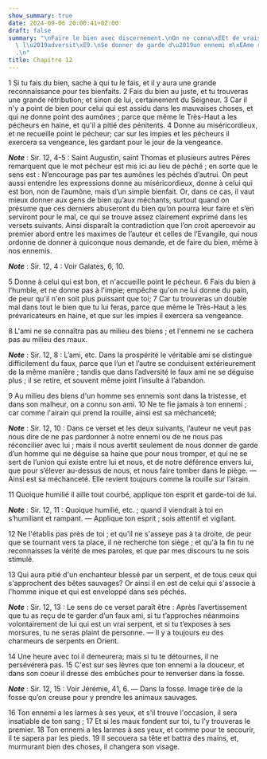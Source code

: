 ```yaml
---
show_summary: true
date: 2024-09-06 20:00:41+02:00
draft: false
summary: "\nFaire le bien avec discernement.\nOn ne conna\xEEt de vrais amis que dans\
  \ l\u2019adversit\xE9.\nSe donner de garde d\u2019un ennemi m\xEAme r\xE9concili\xE9\
  .\n"
title: Chapitre 12
---
```





1 Si tu fais du bien, sache à qui tu le fais, et il y aura une grande reconnaissance pour tes bienfaits. 2 Fais du bien au juste, et tu trouveras une grande rétribution; et sinon de lui, certainement du Seigneur. 3 Car il n'y a point de bien pour celui qui est assidu dans les mauvaises choses, et qui ne donne point des aumônes ; parce que même le Très-Haut a les pécheurs en haine, et qu'il a pitié des pénitents. 4 Donne au miséricordieux, et ne recueille point le pécheur; car sur les impies et les pécheurs il exercera sa vengeance, les gardant pour le jour de la vengeance.

***Note*** :  Sir. 12, 4-5 : Saint Augustin, saint Thomas et plusieurs autres Pères remarquent que le mot pécheur est mis ici au lieu de péché ; en sorte que le sens est : N’encourage pas par tes aumônes les péchés d’autrui. On peut aussi entendre les expressions donne au miséricordieux, donne à celui qui est bon, non de l’aumône, mais d’un simple bienfait. Or, dans ce cas, il vaut mieux donner aux gens de bien qu’aux méchants, surtout quand on présume que ces derniers abuseront du bien qu’on pourra leur faire et s’en serviront pour le mal, ce qui se trouve assez clairement exprimé dans les versets suivants. Ainsi disparaît la contradiction que l’on croit apercevoir au premier abord entre les maximes de l’auteur et celles de l’Evangile, qui nous ordonne de donner à quiconque nous demande, et de faire du bien, même à nos ennemis.

***Note*** :  Sir. 12, 4 : Voir Galates, 6, 10.

5 Donne à celui qui est bon, et n'accueille point le pécheur. 6 Fais du bien à l'humble, et ne donne pas à l'impie; empêche qu'on ne lui donne du pain, de peur qu'il n'en soit plus puissant que toi; 7 Car tu trouveras un double mal dans tout le bien que tu lui feras, parce que même le Très-Haut a les prévaricateurs en haine, et que sur les impies il exercera sa vengeance.


8 L'ami ne se connaîtra pas au milieu des biens ; et l'ennemi ne se cachera pas au milieu des maux.

***Note*** :  Sir. 12, 8 : L’ami, etc. Dans la prospérité le véritable ami se distingue difficilement du faux, parce que l’un et l’autre se conduisent extérieurement de la même manière ; tandis que dans l’adversité le faux ami ne se déguise plus ; il se retire, et souvent même joint l’insulte à l’abandon.

9 Au milieu des biens d'un homme ses ennemis sont dans la tristesse, et dans son malheur, on a connu son ami. 10 Ne te fie jamais à ton ennemi ; car comme l'airain qui prend la rouille, ainsi est sa méchanceté;

***Note*** :  Sir. 12, 10 : Dans ce verset et les deux suivants, l’auteur ne veut pas nous dire de ne pas pardonner à notre ennemi ou de ne nous pas réconcilier avec lui ; mais il nous avertit seulement de nous donner de garde d’un homme qui ne déguise sa haine que pour nous tromper, et qui ne se sert de l’union qui existe entre lui et nous, et de notre déférence envers lui, que pour s’élever au-dessus de nous, et nous faire tomber dans le piège. ― Ainsi est sa méchanceté. Elle revient toujours comme la rouille sur l’airain.

11 Quoique humilié il aille tout courbé, applique ton esprit et garde-toi de lui.

***Note*** :  Sir. 12, 11 : Quoique humilié, etc. ; quand il viendrait à toi en s’humiliant et rampant. ― Applique ton esprit ; sois attentif et vigilant.


12 Ne l'établis pas près de toi ; et qu'il ne s'asseye pas à ta droite, de peur que se tournant vers ta place, il ne recherche ton siège ; et qu'à la fin tu ne reconnaisses la vérité de mes paroles, et que par mes discours tu ne sois stimulé.


13 Qui aura pitié d'un enchanteur blessé par un serpent, et de tous ceux qui s'approchent des bêtes sauvages? Or ainsi il en est de celui qui s'associe à l'homme inique et qui est enveloppé dans ses péchés.

***Note*** :  Sir. 12, 13 : Le sens de ce verset paraît être : Après l’avertissement que tu as reçu de te garder d’un faux ami, si tu t’approches néanmoins volontairement de lui qui est un vrai serpent, et si tu t’exposes à ses morsures, tu ne seras plaint de personne. ― Il y a toujours eu des charmeurs de serpents en Orient.

14 Une heure avec toi il demeurera; mais si tu te détournes, il ne persévérera pas. 15 C'est sur ses lèvres que ton ennemi a la douceur, et dans son coeur il dresse des embûches pour te renverser dans la fosse.

***Note*** :  Sir. 12, 15 : Voir Jérémie, 41, 6. ― Dans la fosse. Image tirée de la fosse qu’on creuse pour y prendre les animaux sauvages.


16 Ton ennemi a les larmes à ses yeux, et s'il trouve l'occasion, il sera insatiable de ton sang ; 17 Et si les maux fondent sur toi, tu l'y trouveras le premier. 18 Ton ennemi a les larmes à ses yeux, et comme pour te secourir, il te sapera par les pieds. 19 Il secouera sa tête et battra des mains, et, murmurant bien des choses, il changera son visage.

